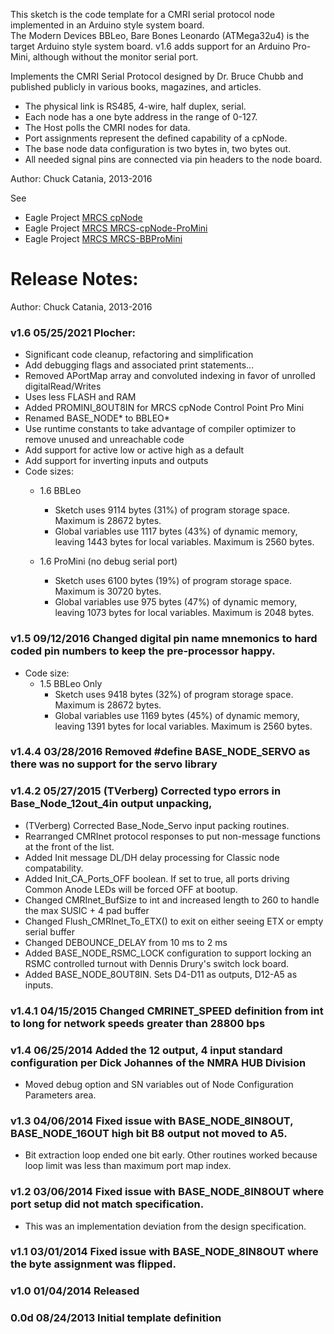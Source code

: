 This sketch is the code template for a CMRI serial protocol node implemented in an Arduino style system board.  
The Modern Devices BBLeo, Bare Bones Leonardo (ATMega32u4) is the target Arduino style system board. 
v1.6 adds support for an Arduino Pro-Mini, although without the monitor serial port.
  
Implements the CMRI Serial Protocol designed by Dr. Bruce Chubb and published publicly in various books, magazines, and articles.
  * The physical link is RS485, 4-wire, half duplex, serial.  
  * Each node has a one byte address in the range of 0-127.  
  * The Host polls the CMRI nodes for data.   
  * Port assignments represent the defined capability of a cpNode.
  * The base node data configuration is two bytes in, two bytes out.
  * All needed signal pins are connected via pin headers to the node board.  

Author:  Chuck Catania, 2013-2016

See
  * Eagle Project [MRCS cpNode](https://www.spcoast.com/pages/MRCS-cpNode.html)
  * Eagle Project [MRCS MRCS-cpNode-ProMini](https://www.spcoast.com/pages/MRCS-cpNode-ProMini.html)
  * Eagle Project [MRCS MRCS-BBProMini](https://www.spcoast.com/pages/MRCS-BBProMini.html)


# Release Notes:
Author:  Chuck Catania, 2013-2016

### v1.6   05/25/2021  Plocher:
  * Significant code cleanup, refactoring and simplification
  * Add debugging flags and associated print statements...
  * Removed APortMap array and convoluted indexing in favor of unrolled digitalRead/Writes
  * Uses less FLASH and RAM
  * Added PROMINI_8OUT8IN for MRCS cpNode Control Point Pro Mini
  * Renamed BASE_NODE* to BBLEO*
  * Use runtime constants to take advantage of compiler optimizer to remove unused and unreachable code
  * Add support for active low or active high as a default
  * Add support for inverting inputs and outputs
  * Code sizes:                      
    * 1.6 BBLeo
      * Sketch uses 9114 bytes (31%) of program storage space. Maximum is 28672 bytes.
      * Global variables use 1117 bytes (43%) of dynamic memory, leaving 1443 bytes for local variables. Maximum is 2560 bytes.

    * 1.6 ProMini (no debug serial port)
      * Sketch uses 6100 bytes (19%) of program storage space. Maximum is 30720 bytes.
      * Global variables use 975 bytes (47%) of dynamic memory, leaving 1073 bytes for local variables. Maximum is 2048 bytes.

###   v1.5   09/12/2016  Changed digital pin name mnemonics to hard coded pin numbers to keep the pre-processor happy.
  * Code size:
    * 1.5 BBLeo Only
      * Sketch uses 9418 bytes (32%) of program storage space. Maximum is 28672 bytes.
      * Global variables use 1169 bytes (45%) of dynamic memory, leaving 1391 bytes for local variables. Maximum is 2560 bytes.

###   v1.4.4 03/28/2016  Removed #define BASE_NODE_SERVO as there was no support for the servo library

###   v1.4.2 05/27/2015  (TVerberg) Corrected typo errors in Base_Node_12out_4in output unpacking,
  * (TVerberg) Corrected Base_Node_Servo input packing routines.
  * Rearranged CMRInet protocol responses to put non-message functions at the front of the list.
  * Added Init message DL/DH delay processing for Classic node compatability.
  * Added Init_CA_Ports_OFF boolean.  If set to true, all ports driving Common Anode LEDs will be forced OFF at bootup.
  * Changed CMRInet_BufSize to int and increased length to 260 to handle the max SUSIC + 4 pad buffer
  * Changed Flush_CMRInet_To_ETX() to exit on either seeing ETX or empty serial buffer
  * Changed DEBOUNCE_DELAY from 10 ms to 2 ms
  * Added BASE_NODE_RSMC_LOCK configuration to support locking an RSMC controlled turnout with Dennis Drury's switch lock board.
  * Added BASE_NODE_8OUT8IN.  Sets D4-D11 as outputs, D12-A5 as inputs.

###   v1.4.1 04/15/2015  Changed CMRINET_SPEED definition from int to long for network speeds greater than 28800 bps

###   v1.4   06/25/2014  Added the 12 output, 4 input standard configuration per Dick Johannes of the NMRA HUB Division
  * Moved debug option and SN variables out of Node Configuration Parameters area.

###   v1.3   04/06/2014  Fixed issue with BASE_NODE_8IN8OUT, BASE_NODE_16OUT high bit B8 output not moved to A5.
  * Bit extraction loop ended one bit early.  Other routines worked because loop limit was less than maximum port map index.

###   v1.2   03/06/2014  Fixed issue with BASE_NODE_8IN8OUT where port setup did not match specification.
  * This was an implementation deviation from the design specification.

###   v1.1   03/01/2014  Fixed issue with BASE_NODE_8IN8OUT where the byte assignment was flipped.

###   v1.0   01/04/2014  Released

###    0.0d  08/24/2013  Initial template definition

